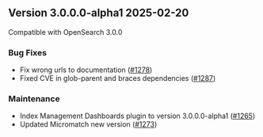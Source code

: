 ## Version 3.0.0.0-alpha1 2025-02-20

Compatible with OpenSearch 3.0.0

### Bug Fixes
* Fix wrong urls to documentation ([#1278](https://github.com/opensearch-project/index-management-dashboards-plugin/pull/1278))
* Fixed CVE in glob-parent and braces dependencies ([#1287](https://github.com/opensearch-project/index-management-dashboards-plugin/pull/1287))

### Maintenance
* Index Management Dashboards plugin to version 3.0.0.0-alpha1 ([#1265](https://github.com/opensearch-project/index-management-dashboards-plugin/pull/1265))
* Updated Micromatch new version ([#1273](https://github.com/opensearch-project/index-management-dashboards-plugin/pull/1273))
